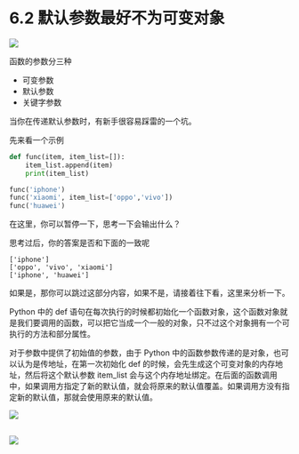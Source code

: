 # 6.2 默认参数最好不为可变对象
![](http://image.iswbm.com/20200804124133.png)

函数的参数分三种

- 可变参数
- 默认参数
- 关键字参数

当你在传递默认参数时，有新手很容易踩雷的一个坑。

先来看一个示例

```python
def func(item, item_list=[]):
    item_list.append(item)
    print(item_list)

func('iphone')
func('xiaomi', item_list=['oppo','vivo'])
func('huawei')
```

在这里，你可以暂停一下，思考一下会输出什么？

思考过后，你的答案是否和下面的一致呢

```
['iphone']
['oppo', 'vivo', 'xiaomi']
['iphone', 'huawei']
```

如果是，那你可以跳过这部分内容，如果不是，请接着往下看，这里来分析一下。

Python 中的 def 语句在每次执行的时候都初始化一个函数对象，这个函数对象就是我们要调用的函数，可以把它当成一个一般的对象，只不过这个对象拥有一个可执行的方法和部分属性。

对于参数中提供了初始值的参数，由于 Python 中的函数参数传递的是对象，也可以认为是传地址，在第一次初始化 def 的时候，会先生成这个可变对象的内存地址，然后将这个默认参数 item_list 会与这个内存地址绑定。在后面的函数调用中，如果调用方指定了新的默认值，就会将原来的默认值覆盖。如果调用方没有指定新的默认值，那就会使用原来的默认值。

![](http://image.python-online.cn/20190511165650.png)

## 

![](http://image.iswbm.com/20200607174235.png)
